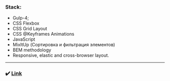 ### Stack:
* Gulp-4;
* CSS Flexbox
* CSS Grid Layout
* CSS @Keyframes Animations
* JavaScript
* MixItUp (Сортировка и фильтрация элементов)
* BEM methodology
* Responsive, elastic and cross-browser layout.

---

### :heavy_check_mark: [Link](https://androfficial.github.io/site-1)
